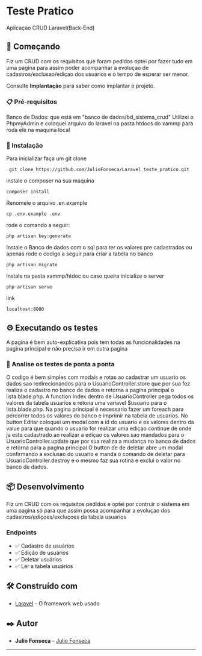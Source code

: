 
# Teste Pratico

Aplicaçao CRUD Laravel(Back-End)

## 🚀 Começando

Fiz um CRUD com os requisitos que foram pedidos optei por fazer
tudo em uma pagina para assim poder acompanhar 
a evoluçao de cadastros/exclusao/ediçao dos usuarios 
e o tempo de esperar ser menor.

Consulte **Implantação** para saber como implantar o projeto.

### 📋 Pré-requisitos

Banco de Dados: que está em "banco de dados/bd_sistema_crud"
    Utilizei o PhpmyAdmin e coloquei arquivo do laravel 
    na pasta htdocs do xammp para roda ele na maquina local


### 🔧 Instalação

Para inicializar faça um git clone

```
 git clone https://github.com/JulioFonseca/Laravel_teste_pratico.git
```
instale o composer na sua maquina

```
composer install
```
Renomeie o arquivo .en.example

```
cp .env.example .env 
```

rode o comando a seguir:

```
php artisan key:generate
```

Instale o Banco de dados com o sql para ter os valores pre cadastrados
ou apenas rode o codigo a seguir para criar a tabela no banco

```
php artisan migrate
```
instale na pasta xammp/htdoc ou caso queira inicialize o server

```
php artisan serve
```
link

```
localhost:8000
```

## ⚙️ Executando os testes

A pagina é bem auto-explicativa pois tem todas as 
funcionalidades na pagina principal e não precisa ir em outra pagina

### 🔩 Analise os testes de ponta a ponta

O codigo é bem simples com modais e rotas
ao cadastrar um usuario os dados sao redirecionandos
para o UsuarioController.store que por sua fez realiza o cadastro 
no banco de dados e retorna a pagina principal o lista.blade.php.
A function Index dentro de UsuarioController pega todos os valores da
tabela usuarios e retona uma variavel $usuario para o lista.blade.php.
Na pagina principal é necessario fazer um foreach para percorrer todos os
valores do banco e imprimir na tabela de usuarios.
No button Editar coloquei um modal com a id do usuario e os valores dentro da value
para que quando o usuario for realizar uma ediçao continue de onde ja esta cadastrado
ao realizar a ediçao os valores sao mandados para o UsuarioController.update que por sua 
realiza a mudança no banco de dados e retorna para a pagina principal
O button de de deletar abre um modal confirmando a exclusao do usuario e manda o comando de 
deletar para UsuarioController.destroy e o mesmo faz sua rotina e exclui o valor no banco de dados. 

## 📦 Desenvolvimento

Fiz um CRUD com os requisitos pedidos 
e optei por contruir o sistema em uma pagina só
para que assim possa acompanhar a evoluçao dos
cadastros/ediçoes/excluçoes da tabela usuarios

### Endpoints

- ✅ Cadastro de usuários
- ✅ Edição de usuários
- ✅ Deletar usuários
- ✅ Ler a tabela usuários

## 🛠️ Construído com

* [Laravel](https://laravel.com/docs/8.x) - O framework web usado

## ✒️ Autor

* **Julio Fonseca**  - [Julio Fonseca](https://github.com/JulioFonseca)

---

